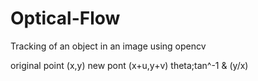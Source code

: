 # Optical-Flow
Tracking of an object in an image using opencv

original point (x,y)
new pont (x+u,y+v)
theta;tan^-1 & (y/x)
